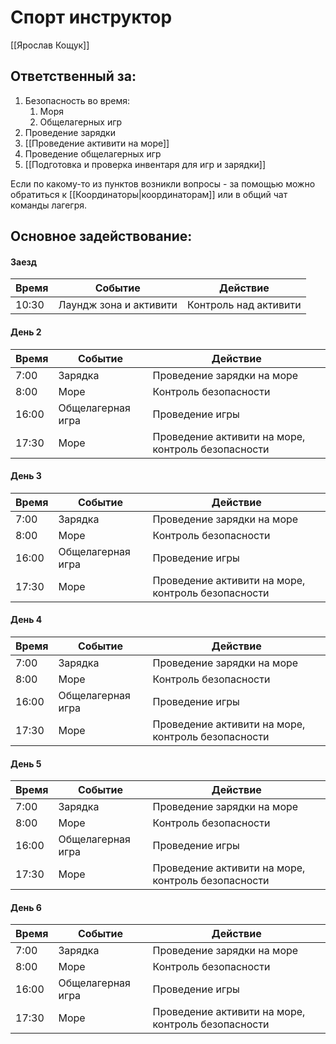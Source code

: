 # Спорт инструктор
[[Ярослав Кощук]]
## Ответственный за:
1.  Безопасность во время:
	1. Моря
	2. Общелагерных игр
2. Проведение зарядки
3. [[Проведение активити на море]]
4. Проведение общелагерных игр
5. [[Подготовка и проверка инвентаря для игр и зарядки]]

Если по какому-то из пунктов возникли вопросы - за помощью можно обратиться к [[Координаторы|координаторам]] или в общий чат команды лагегря.

## Основное задействование:
#### Заезд
| Время | Событие                | Действие              |
| ----- | ---------------------- | --------------------- |
| 10:30 | Лаундж зона и активити | Контроль над активити |


#### День 2
| Время | Событие           | Действие                                           |
| ----- | ----------------- | -------------------------------------------------- |
| 7:00  | Зарядка           | Проведение зарядки на море                         |
| 8:00  | Море              | Контроль безопасности                              |
| 16:00 | Общелагерная игра | Проведение игры                                    |
| 17:30 | Море              | Проведение активити на море, контроль безопасности |

#### День 3
| Время | Событие           | Действие                                           |
| ----- | ----------------- | -------------------------------------------------- |
| 7:00  | Зарядка           | Проведение зарядки на море                         |
| 8:00  | Море              | Контроль безопасности                              |
| 16:00 | Общелагерная игра | Проведение игры                                    |
| 17:30 | Море              | Проведение активити на море, контроль безопасности |                         |

#### День 4
| Время | Событие           | Действие                                           |
| ----- | ----------------- | -------------------------------------------------- |
| 7:00  | Зарядка           | Проведение зарядки на море                         |
| 8:00  | Море              | Контроль безопасности                              |
| 16:00 | Общелагерная игра | Проведение игры                                    |
| 17:30 | Море              | Проведение активити на море, контроль безопасности |

#### День 5
| Время | Событие           | Действие                                           |
| ----- | ----------------- | -------------------------------------------------- |
| 7:00  | Зарядка           | Проведение зарядки на море                         |
| 8:00  | Море              | Контроль безопасности                              |
| 16:00 | Общелагерная игра | Проведение игры                                    |
| 17:30 | Море              | Проведение активити на море, контроль безопасности |

#### День 6
| Время | Событие           | Действие                                           |
| ----- | ----------------- | -------------------------------------------------- |
| 7:00  | Зарядка           | Проведение зарядки на море                         |
| 8:00  | Море              | Контроль безопасности                              |
| 16:00 | Общелагерная игра | Проведение игры                                    |
| 17:30 | Море              | Проведение активити на море, контроль безопасности |
